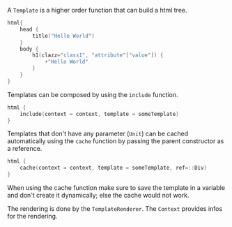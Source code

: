 A `Template` is a higher order function that can build a html tree.
```kotlin
html{
    head {
        title("Hello World")
    }
    body {
        h1(clazz="class1", "attribute"["value"]) {
            +"Hello World"
        }
    }
}   
```

Templates can be composed by using the `include` function. 
```kotlin
html {
    include(context = context, template = someTemplate)
}
```

Templates that don't have any parameter (`Unit`) can be cached automatically using the `cache` function by passing the parent constructor as a reference.
```kotlin
html {
    cache(context = context, template = someTemplate, ref=::Div)
}
```
When using the cache function make sure to save the template in a variable and don't create it dynamically; else the cache would not work.

The rendering is done by the `TemplateRenderer`.
The `Context` provides infos for the rendering.








